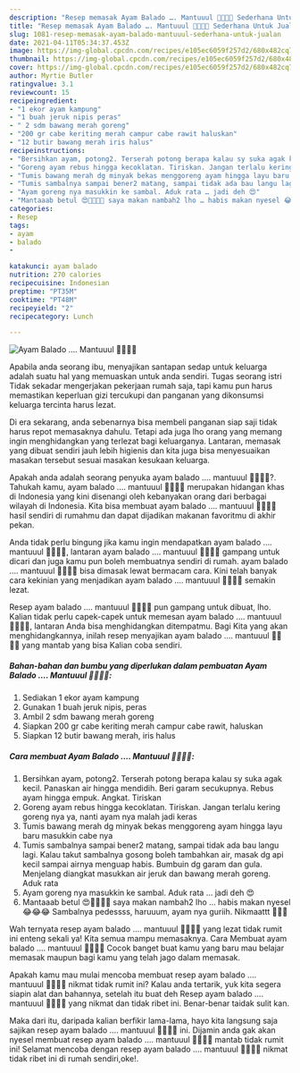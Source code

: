 ```yaml
---
description: "Resep memasak Ayam Balado …. Mantuuul 👍🏻👍🏻 Sederhana Untuk Jualan"
title: "Resep memasak Ayam Balado …. Mantuuul 👍🏻👍🏻 Sederhana Untuk Jualan"
slug: 1081-resep-memasak-ayam-balado-mantuuul-sederhana-untuk-jualan
date: 2021-04-11T05:34:37.453Z
image: https://img-global.cpcdn.com/recipes/e105ec6059f257d2/680x482cq70/ayam-balado-…-mantuuul-👍🏻👍🏻-foto-resep-utama.jpg
thumbnail: https://img-global.cpcdn.com/recipes/e105ec6059f257d2/680x482cq70/ayam-balado-…-mantuuul-👍🏻👍🏻-foto-resep-utama.jpg
cover: https://img-global.cpcdn.com/recipes/e105ec6059f257d2/680x482cq70/ayam-balado-…-mantuuul-👍🏻👍🏻-foto-resep-utama.jpg
author: Myrtie Butler
ratingvalue: 3.1
reviewcount: 15
recipeingredient:
- "1 ekor ayam kampung"
- "1 buah jeruk nipis peras"
- " 2 sdm bawang merah goreng"
- "200 gr cabe keriting merah campur cabe rawit haluskan"
- "12 butir bawang merah iris halus"
recipeinstructions:
- "Bersihkan ayam, potong2. Terserah potong berapa kalau sy suka agak kecil. Panaskan air hingga mendidih. Beri garam secukupnya. Rebus ayam hingga empuk. Angkat. Tiriskan"
- "Goreng ayam rebus hingga kecoklatan. Tiriskan. Jangan terlalu kering goreng nya ya, nanti ayam nya malah jadi keras"
- "Tumis bawang merah dg minyak bekas menggoreng ayam hingga layu baru masukkin cabe nya"
- "Tumis sambalnya sampai bener2 matang, sampai tidak ada bau langu lagi. Kalau takut sambalnya gosong boleh tambahkan air, masak dg api kecil sampai airnya menguap habis. Bumbuin dg garam dan gula. Menjelang diangkat masukkan air jeruk dan bawang merah goreng. Aduk rata"
- "Ayam goreng nya masukkin ke sambal. Aduk rata … jadi deh 😍"
- "Mantaaab betul 😍👍🏻👍🏻 saya makan nambah2 lho … habis makan nyesel 😂😂😂 Sambalnya pedessss, haruuum, ayam nya guriih. Nikmaattt 🤣👍🏻"
categories:
- Resep
tags:
- ayam
- balado
- 

katakunci: ayam balado  
nutrition: 270 calories
recipecuisine: Indonesian
preptime: "PT35M"
cooktime: "PT48M"
recipeyield: "2"
recipecategory: Lunch

---
```



![Ayam Balado …. Mantuuul 👍🏻👍🏻](https://img-global.cpcdn.com/recipes/e105ec6059f257d2/680x482cq70/ayam-balado-…-mantuuul-👍🏻👍🏻-foto-resep-utama.jpg)

Apabila anda seorang ibu, menyajikan santapan sedap untuk keluarga adalah suatu hal yang memuaskan untuk anda sendiri. Tugas seorang istri Tidak sekadar mengerjakan pekerjaan rumah saja, tapi kamu pun harus memastikan keperluan gizi tercukupi dan panganan yang dikonsumsi keluarga tercinta harus lezat.

Di era  sekarang, anda sebenarnya bisa membeli panganan siap saji tidak harus repot memasaknya dahulu. Tetapi ada juga lho orang yang memang ingin menghidangkan yang terlezat bagi keluarganya. Lantaran, memasak yang dibuat sendiri jauh lebih higienis dan kita juga bisa menyesuaikan masakan tersebut sesuai masakan kesukaan keluarga. 



Apakah anda adalah seorang penyuka ayam balado …. mantuuul 👍🏻👍🏻?. Tahukah kamu, ayam balado …. mantuuul 👍🏻👍🏻 merupakan hidangan khas di Indonesia yang kini disenangi oleh kebanyakan orang dari berbagai wilayah di Indonesia. Kita bisa membuat ayam balado …. mantuuul 👍🏻👍🏻 hasil sendiri di rumahmu dan dapat dijadikan makanan favoritmu di akhir pekan.

Anda tidak perlu bingung jika kamu ingin mendapatkan ayam balado …. mantuuul 👍🏻👍🏻, lantaran ayam balado …. mantuuul 👍🏻👍🏻 gampang untuk dicari dan juga kamu pun boleh membuatnya sendiri di rumah. ayam balado …. mantuuul 👍🏻👍🏻 bisa dimasak lewat bermacam cara. Kini telah banyak cara kekinian yang menjadikan ayam balado …. mantuuul 👍🏻👍🏻 semakin lezat.

Resep ayam balado …. mantuuul 👍🏻👍🏻 pun gampang untuk dibuat, lho. Kalian tidak perlu capek-capek untuk memesan ayam balado …. mantuuul 👍🏻👍🏻, lantaran Anda bisa menghidangkan ditempatmu. Bagi Kita yang akan menghidangkannya, inilah resep menyajikan ayam balado …. mantuuul 👍🏻👍🏻 yang mantab yang bisa Kalian coba sendiri.

<!--inarticleads1-->

##### Bahan-bahan dan bumbu yang diperlukan dalam pembuatan Ayam Balado …. Mantuuul 👍🏻👍🏻:

1. Sediakan 1 ekor ayam kampung
1. Gunakan 1 buah jeruk nipis, peras
1. Ambil  2 sdm bawang merah goreng
1. Siapkan 200 gr cabe keriting merah campur cabe rawit, haluskan
1. Siapkan 12 butir bawang merah, iris halus




<!--inarticleads2-->

##### Cara membuat Ayam Balado …. Mantuuul 👍🏻👍🏻:

1. Bersihkan ayam, potong2. Terserah potong berapa kalau sy suka agak kecil. Panaskan air hingga mendidih. Beri garam secukupnya. Rebus ayam hingga empuk. Angkat. Tiriskan
1. Goreng ayam rebus hingga kecoklatan. Tiriskan. Jangan terlalu kering goreng nya ya, nanti ayam nya malah jadi keras
1. Tumis bawang merah dg minyak bekas menggoreng ayam hingga layu baru masukkin cabe nya
1. Tumis sambalnya sampai bener2 matang, sampai tidak ada bau langu lagi. Kalau takut sambalnya gosong boleh tambahkan air, masak dg api kecil sampai airnya menguap habis. Bumbuin dg garam dan gula. Menjelang diangkat masukkan air jeruk dan bawang merah goreng. Aduk rata
1. Ayam goreng nya masukkin ke sambal. Aduk rata … jadi deh 😍
1. Mantaaab betul 😍👍🏻👍🏻 saya makan nambah2 lho … habis makan nyesel 😂😂😂 Sambalnya pedessss, haruuum, ayam nya guriih. Nikmaattt 🤣👍🏻




Wah ternyata resep ayam balado …. mantuuul 👍🏻👍🏻 yang lezat tidak rumit ini enteng sekali ya! Kita semua mampu memasaknya. Cara Membuat ayam balado …. mantuuul 👍🏻👍🏻 Cocok banget buat kamu yang baru mau belajar memasak maupun bagi kamu yang telah jago dalam memasak.

Apakah kamu mau mulai mencoba membuat resep ayam balado …. mantuuul 👍🏻👍🏻 nikmat tidak rumit ini? Kalau anda tertarik, yuk kita segera siapin alat dan bahannya, setelah itu buat deh Resep ayam balado …. mantuuul 👍🏻👍🏻 yang nikmat dan tidak ribet ini. Benar-benar taidak sulit kan. 

Maka dari itu, daripada kalian berfikir lama-lama, hayo kita langsung saja sajikan resep ayam balado …. mantuuul 👍🏻👍🏻 ini. Dijamin anda gak akan nyesel membuat resep ayam balado …. mantuuul 👍🏻👍🏻 mantab tidak rumit ini! Selamat mencoba dengan resep ayam balado …. mantuuul 👍🏻👍🏻 nikmat tidak ribet ini di rumah sendiri,oke!.


